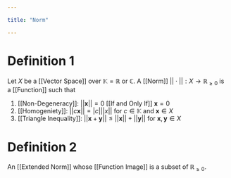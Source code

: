 ```yaml
---

title: "Norm"

---
```

# Definition 1
Let $X$ be a [[Vector Space]] over $\mathbb{K} = \mathbb{R}$ or $\mathbb{C}$. A [[Norm]] $||\cdot||: X \to \mathbb{R}_{\geq 0}$ is a [[Function]] such that
1. [[Non-Degeneracy]]: $||\mathbf{x}|| = 0$ [[If and Only If]] $\mathbf{x} = 0$
2. [[Homogeniety]]: $||c \mathbf{x}|| = |c| ||x||$ for $c \in \mathbb{K}$ and $\mathbf{x} \in X$
3. [[Triangle Inequality]]: $||\mathbf{x} + \mathbf{y}|| \leq ||\mathbf{x}|| + ||\mathbf{y}||$ for $\mathbf{x}, \mathbf{y} \in X$ 

# Definition 2
An [[Extended Norm]] whose [[Function Image]] is a subset of $\mathbb{R}_{\geq0}$.